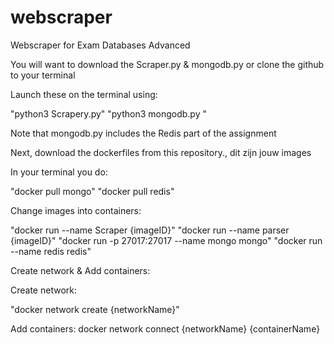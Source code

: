 # webscraper
Webscraper for Exam Databases Advanced

You will want to download the Scraper.py & mongodb.py or clone the github to your terminal

Launch these on the terminal using:

"python3 Scrapery.py"
"python3 mongodb.py "

Note that mongodb.py includes the Redis part of the assignment

Next, download the dockerfiles from this repository., dit zijn jouw images

In your terminal you do: 

"docker pull mongo"
"docker pull redis"

Change images into containers:

"docker run --name Scraper {imageID}"
"docker run --name parser {imageID}"
"docker run -p 27017:27017 --name mongo mongo"
"docker run --name redis redis"

Create network & Add containers:

Create network:

"docker network create {networkName}"

Add containers: 
docker network connect {networkName} {containerName}











